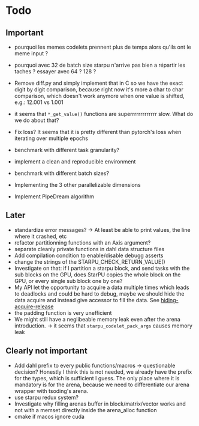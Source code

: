 # Todo

## Important

- pourquoi les memes codelets prennent plus de temps alors qu'ils ont le meme input ?
- pourquoi avec 32 de batch size starpu n'arrive pas bien a répartir les taches ? essayer avec 64 ? 
  128 ?

- Remove diff.py and simply implement that in C so we have the exact digit by digit comparison, because right now it's more a char to char comparison,
  which doesn't work anymore when one value is shifted, e.g.: 12.001 vs 1.001

- it seems that `*_get_value()` functions are superrrrrrrrrrrrr slow. What do we do about that?
- Fix loss? It seems that it is pretty different than pytorch's loss when iterating over multiple epochs
- benchmark with different task granularity?
- implement a clean and reproducible environment
- benchmark with different batch sizes?
- Implementing the 3 other parallelizable dimensions
- Implement PipeDream algorithm

## Later

- standardize error messages? -> At least be able to print values, the line where it crashed, etc
- refactor partitionning functions with an Axis argument?
- separate cleanly private functions in dahl data structure files
- Add compilation condition to enable/disable debugg asserts
- change the strings of the STARPU_CHECK_RETURN_VALUE()
- Investigate on that: if I partition a starpu block, and send tasks with the sub blocks on the GPU, does StarPU copies the whole block on the GPU, or
  every single sub block one by one?
- My API let the opportunity to acquire a data multiple times which leads to deadlocks and could be hard to debug,
  maybe we should hide the data acquire and instead give accessor to fill the data. See [hiding-acquire-release](./design-talk/topics/hiding-acquire-release.md)
- the padding function is very unefficient
- We might still have a neglibeable memory leak even after the arena introduction.
  -> it seems that `starpu_codelet_pack_args` causes memory leak

## Clearly not important

- Add dahl prefix to every public functions/macros -> questionable decision? Honestly I think this is not needed, 
  we already have the prefix for the types, which is sufficient I guess. The only place where it is mandatory is for
  the arena, because we need to differentiate our arena wrapper with tsoding's arena.
- use starpu redux system?
- Investigate why filling arenas buffer in block/matrix/vector works and not with a memset directly inside the arena_alloc function
- cmake if macos ignore cuda
